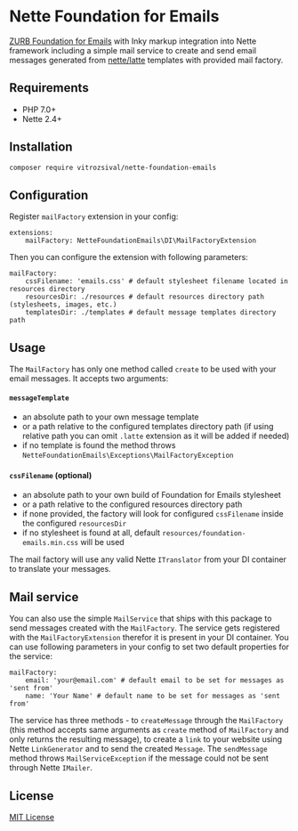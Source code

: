 # Nette Foundation for Emails

[ZURB Foundation for Emails](https://github.com/zurb/foundation-emails) with Inky markup integration into 
Nette framework including a simple mail service to create and send email messages generated from 
[nette/latte](https://github.com/nette/latte) templates with provided mail factory.

## Requirements

- PHP 7.0+
- Nette 2.4+

## Installation

```bash
composer require vitrozsival/nette-foundation-emails
```

## Configuration

Register `mailFactory` extension in your config:

```neon
extensions:
	mailFactory: NetteFoundationEmails\DI\MailFactoryExtension
```

Then you can configure the extension with following parameters:

```neon
mailFactory:
	cssFilename: 'emails.css' # default stylesheet filename located in resources directory
	resourcesDir: ./resources # default resources directory path (stylesheets, images, etc.)
	templatesDir: ./templates # default message templates directory path
```

## Usage

The `MailFactory` has only one method called `create` to be used with your email messages. It accepts two arguments:

#### `messageTemplate`

- an absolute path to your own message template
- or a path relative to the configured templates directory path (if using relative path you can omit `.latte` extension
as it will be added if needed)
- if no template is found the method throws `NetteFoundationEmails\Exceptions\MailFactoryException`

#### `cssFilename` (optional)

- an absolute path to your own build of Foundation for Emails stylesheet
- or a path relative to the configured resources directory path
- if none provided, the factory will look for configured `cssFilename` inside the configured `resourcesDir`
- if no stylesheet is found at all, default `resources/foundation-emails.min.css` will be used

The mail factory will use any valid Nette `ITranslator` from your DI container to translate your messages.

## Mail service

You can also use the simple `MailService` that ships with this package to send messages created
with the `MailFactory`. The service gets registered with the `MailFactoryExtension` therefor it is present in your DI
container. You can use following parameters in your config to set two default properties for the service:

```neon
mailFactory:
	email: 'your@email.com' # default email to be set for messages as 'sent from'
	name: 'Your Name' # default name to be set for messages as 'sent from'
```

The service has three methods - to `createMessage` through the `MailFactory` (this method accepts same arguments
as `create` method of `MailFactory` and only returns the resulting message), to create a `link` to your website
using Nette `LinkGenerator` and to send the created `Message`. The `sendMessage` method throws `MailServiceException`
if the message could not be sent through Nette `IMailer`.

## License

[MIT License](LICENSE)